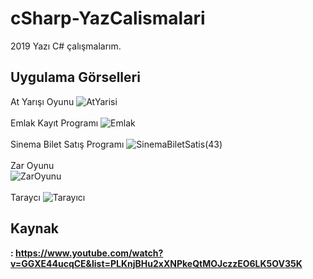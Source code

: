 # cSharp-YazCalismalari
2019 Yazı C# çalışmalarım.

## Uygulama Görselleri
At Yarışı Oyunu
![AtYarisi](https://user-images.githubusercontent.com/48350459/71788314-22e2ac00-3032-11ea-9c6b-190e31cc3c71.png)
<br> <br> Emlak Kayıt Programı
![Emlak](https://user-images.githubusercontent.com/48350459/71788295-00e92980-3032-11ea-8016-a0bcfac05d1f.png)
<br> <br>Sinema Bilet Satış Programı
![SinemaBiletSatis(43)](https://user-images.githubusercontent.com/48350459/71788316-2d04aa80-3032-11ea-9627-8ced5f6a3002.png)
<br><br> Zar Oyunu <br>
![ZarOyunu](https://user-images.githubusercontent.com/48350459/71788289-f29b0d80-3031-11ea-8e3c-60a641a920db.PNG)
<br><br> Taraycı
![Tarayıcı](https://user-images.githubusercontent.com/48350459/71788325-3beb5d00-3032-11ea-9c7f-e812ffc51963.png)

## Kaynak
<b> : https://www.youtube.com/watch?v=GGXE44ucqCE&list=PLKnjBHu2xXNPkeQtMOJczzEO6LK5OV35K</b>
